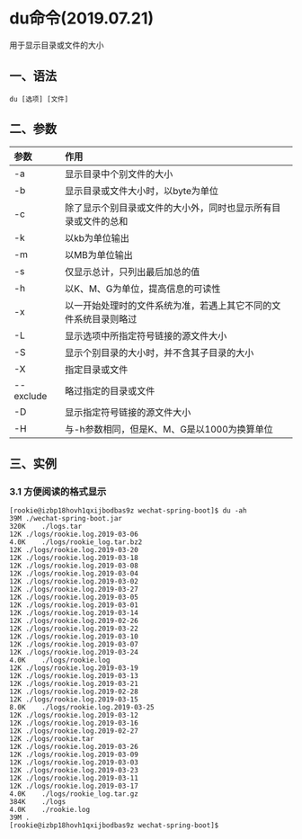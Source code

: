 # du命令(2019.07.21)

用于显示目录或文件的大小

## 一、语法

`du [选项] [文件]`

## 二、参数

| 参数 | 作用 |
| :--- | :--- |
| -a | 显示目录中个别文件的大小 |
| -b | 显示目录或文件大小时，以byte为单位 |
| -c | 除了显示个别目录或文件的大小外，同时也显示所有目录或文件的总和 |
| -k | 以kb为单位输出 |
| -m | 以MB为单位输出 |
| -s | 仅显示总计，只列出最后加总的值 |
| -h | 以K、M、G为单位，提高信息的可读性 |
| -x | 以一开始处理时的文件系统为准，若遇上其它不同的文件系统目录则略过 |
| -L | 显示选项中所指定符号链接的源文件大小 |
| -S | 显示个别目录的大小时，并不含其子目录的大小 |
| -X | 指定目录或文件 |
| --exclude | 略过指定的目录或文件 |
| -D | 显示指定符号链接的源文件大小 |
| -H | 与-h参数相同，但是K、M、G是以1000为换算单位 |

## 三、实例

### 3.1 方便阅读的格式显示

```
[rookie@izbp18hovh1qxijbodbas9z wechat-spring-boot]$ du -ah
39M	./wechat-spring-boot.jar
320K	./logs.tar
12K	./logs/rookie.log.2019-03-06
4.0K	./logs/rookie_log.tar.bz2
12K	./logs/rookie.log.2019-03-20
12K	./logs/rookie.log.2019-03-18
12K	./logs/rookie.log.2019-03-08
12K	./logs/rookie.log.2019-03-04
12K	./logs/rookie.log.2019-03-02
12K	./logs/rookie.log.2019-03-27
12K	./logs/rookie.log.2019-03-05
12K	./logs/rookie.log.2019-03-01
12K	./logs/rookie.log.2019-03-14
12K	./logs/rookie.log.2019-02-26
12K	./logs/rookie.log.2019-03-22
12K	./logs/rookie.log.2019-03-10
12K	./logs/rookie.log.2019-03-07
12K	./logs/rookie.log.2019-03-24
4.0K	./logs/rookie.log
12K	./logs/rookie.log.2019-03-19
12K	./logs/rookie.log.2019-03-13
12K	./logs/rookie.log.2019-03-21
12K	./logs/rookie.log.2019-02-28
12K	./logs/rookie.log.2019-03-15
8.0K	./logs/rookie.log.2019-03-25
12K	./logs/rookie.log.2019-03-12
12K	./logs/rookie.log.2019-03-16
12K	./logs/rookie.log.2019-02-27
12K	./logs/rookie.tar
12K	./logs/rookie.log.2019-03-26
12K	./logs/rookie.log.2019-03-09
12K	./logs/rookie.log.2019-03-03
12K	./logs/rookie.log.2019-03-23
12K	./logs/rookie.log.2019-03-11
12K	./logs/rookie.log.2019-03-17
4.0K	./logs/rookie_log.tar.gz
384K	./logs
4.0K	./rookie.log
39M	.
[rookie@izbp18hovh1qxijbodbas9z wechat-spring-boot]$
```




